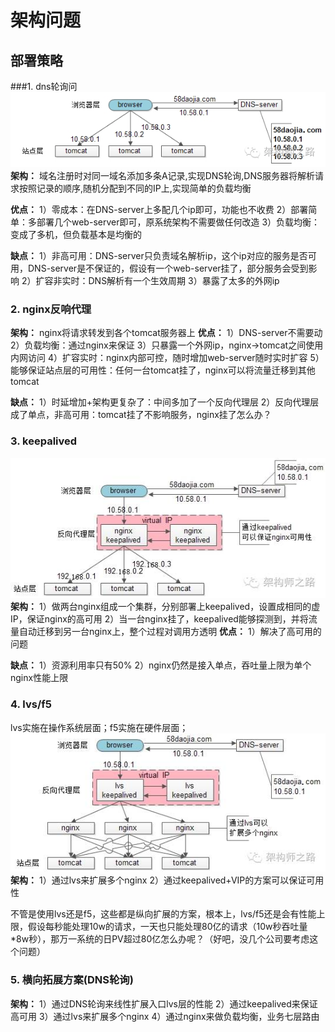 # 架构问题

## 部署策略
###1. dns轮询问
![](./pic/架构图/dns轮询.png)
**架构：**
域名注册时对同一域名添加多条A记录,实现DNS轮询,DNS服务器将解析请求按照记录的顺序,随机分配到不同的IP上,实现简单的负载均衡 

**优点：**
1）零成本：在DNS-server上多配几个ip即可，功能也不收费
2）部署简单：多部署几个web-server即可，原系统架构不需要做任何改造
3）负载均衡：变成了多机，但负载基本是均衡的

**缺点：**
1）非高可用：DNS-server只负责域名解析ip，这个ip对应的服务是否可用，DNS-server是不保证的，假设有一个web-server挂了，部分服务会受到影响
2）扩容非实时：DNS解析有一个生效周期
3）暴露了太多的外网ip

### 2. nginx反响代理
**架构：**
nginx将请求转发到各个tomcat服务器上
**优点：**
1）DNS-server不需要动
2）负载均衡：通过nginx来保证
3）只暴露一个外网ip，nginx->tomcat之间使用内网访问
4）扩容实时：nginx内部可控，随时增加web-server随时实时扩容
5）能够保证站点层的可用性：任何一台tomcat挂了，nginx可以将流量迁移到其他tomcat

**缺点：**
1）时延增加+架构更复杂了：中间多加了一个反向代理层
2）反向代理层成了单点，非高可用：tomcat挂了不影响服务，nginx挂了怎么办？

### 3. keepalived  
![](./pic/架构图/keepalived架构.jpg)
**架构：**
1）做两台nginx组成一个集群，分别部署上keepalived，设置成相同的虚IP，保证nginx的高可用
2）当一台nginx挂了，keepalived能够探测到，并将流量自动迁移到另一台nginx上，整个过程对调用方透明
**优点：**
1）解决了高可用的问题

**缺点：**
1）资源利用率只有50%
2）nginx仍然是接入单点，吞吐量上限为单个nginx性能上限

### 4. lvs/f5 
lvs实施在操作系统层面；f5实施在硬件层面；
![](./pic/架构图/lvs-f5架构.jpg)
**架构：**
1）通过lvs来扩展多个nginx
2）通过keepalived+VIP的方案可以保证可用性

不管是使用lvs还是f5，这些都是纵向扩展的方案，根本上，lvs/f5还是会有性能上限，假设每秒能处理10w的请求，一天也只能处理80亿的请求（10w秒吞吐量*8w秒），那万一系统的日PV超过80亿怎么办呢？（好吧，没几个公司要考虑这个问题）

### 5. 横向拓展方案(DNS轮询)
**架构：**
1）通过DNS轮询来线性扩展入口lvs层的性能
2）通过keepalived来保证高可用
3）通过lvs来扩展多个nginx
4）通过nginx来做负载均衡，业务七层路由



